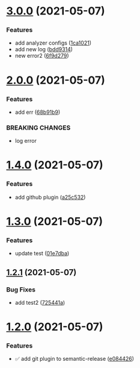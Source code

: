 # [3.0.0](https://github.com/IslamWahid/semantic-release-test/compare/v2.0.0...v3.0.0) (2021-05-07)


### Features

* add analyzer configs ([1ca1021](https://github.com/IslamWahid/semantic-release-test/commit/1ca102135708f6d5c1402bb493c956e0de6b6349))
* add new log ([bdd9314](https://github.com/IslamWahid/semantic-release-test/commit/bdd9314f01d205f6598aa6cce5f535952d7b925a))
* new error2 ([6f9d279](https://github.com/IslamWahid/semantic-release-test/commit/6f9d2793ca640e3a8cce44a42f2ff49d2281cb4c))

# [2.0.0](https://github.com/IslamWahid/semantic-release-test/compare/v1.4.0...v2.0.0) (2021-05-07)


### Features

* add err ([68b91b9](https://github.com/IslamWahid/semantic-release-test/commit/68b91b967142e10de339d8d7126f84add2f9353e))


### BREAKING CHANGES

* log error

# [1.4.0](https://github.com/IslamWahid/semantic-release-test/compare/v1.3.0...v1.4.0) (2021-05-07)


### Features

* add github plugin ([a25c532](https://github.com/IslamWahid/semantic-release-test/commit/a25c532b6e05e8ea1a14e7ec704933247877b669))

# [1.3.0](https://github.com/IslamWahid/semantic-release-test/compare/v1.2.1...v1.3.0) (2021-05-07)


### Features

* update test ([01e7dba](https://github.com/IslamWahid/semantic-release-test/commit/01e7dbac0dba239a1d72f196398a861a16742ac1))

## [1.2.1](https://github.com/IslamWahid/semantic-release-test/compare/v1.2.0...v1.2.1) (2021-05-07)


### Bug Fixes

* add test2 ([725441a](https://github.com/IslamWahid/semantic-release-test/commit/725441ab50f1e98776ac5bd98be8c179347823c4))

# [1.2.0](https://github.com/IslamWahid/semantic-release-test/compare/v1.1.0...v1.2.0) (2021-05-07)


### Features

* :white_check_mark: add git plugin to semantic-release ([e084426](https://github.com/IslamWahid/semantic-release-test/commit/e084426b2ccb9cde101709b443febead6d6f04c1))
